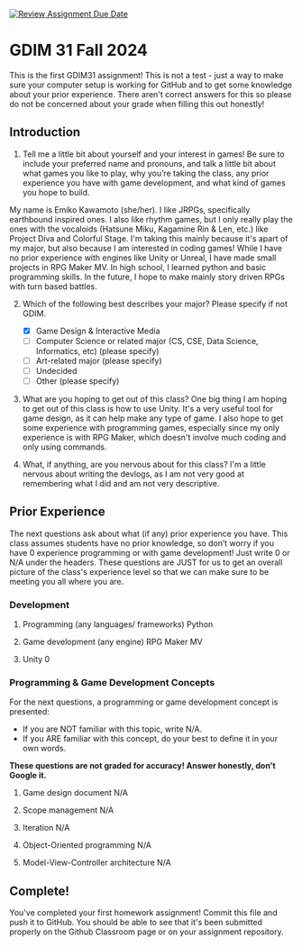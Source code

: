 [![Review Assignment Due Date](https://classroom.github.com/assets/deadline-readme-button-22041afd0340ce965d47ae6ef1cefeee28c7c493a6346c4f15d667ab976d596c.svg)](https://classroom.github.com/a/POQdLnh2)
# GDIM 31 Fall 2024

This is the first GDIM31 assignment! This is not a test - just a way to make sure your computer setup is working for GitHub and to get some knowledge about your prior experience. There aren't correct answers for this so please do not be concerned about your grade when filling this out honestly!

## Introduction

1. Tell me a little bit about yourself and your interest in games! Be sure to include your preferred name and pronouns, and talk a little bit about what games you like to play, why you’re taking the class, any prior experience you have with game development, and what kind of games you hope to build.

My name is Emiko Kawamoto (she/her). I like JRPGs, specifically earthbound inspired ones. I also like rhythm games, but I only really play the ones with the vocaloids (Hatsune Miku, Kagamine Rin & Len, etc.) like Project Diva and Colorful Stage. I'm taking this mainly because it's apart of my major, but also because I am interested in coding games! While I have no prior experience with engines like Unity or Unreal, I have made small projects in RPG Maker MV. In high school, I learned python and basic programming skills. In the future, I hope to make mainly story driven RPGs with turn based battles. 

2. Which of the following best describes your major? Please specify if not GDIM.  

    - [X] Game Design & Interactive Media
    - [ ] Computer Science or related major (CS, CSE, Data Science, Informatics, etc) (please specify)
    - [ ] Art-related major (please specify)
    - [ ] Undecided
    - [ ] Other (please specify)

3. What are you hoping to get out of this class?
One big thing I am hoping to get out of this class is how to use Unity. It's a very useful tool for game design, as it can help make any type of game. I also hope to get some experience with programming games, especially since my only experience is with RPG Maker, which doesn't involve much coding and only using commands. 

4. What, if anything, are you nervous about for this class?
I'm a little nervous about writing the devlogs, as I am not very good at remembering what I did and am not very descriptive. 

## Prior Experience

The next questions ask about what (if any) prior experience you have. This class assumes students have no prior knowledge, so don’t worry if you have 0 experience programming or with game development! Just write 0 or N/A under the headers. These questions are JUST for us to get an overall picture of the class's experience level so that we can make sure to be meeting you all where you are.

### Development

1. Programming (any languages/ frameworks)
Python

2. Game development (any engine)
RPG Maker MV

3. Unity
0

### Programming & Game Development Concepts

For the next questions, a programming or game development concept is presented:

 - If you are NOT familiar with this topic, write N/A.
 - If you ARE familiar with this concept, do your best to define it in your own words.

**These questions are not graded for accuracy! Answer honestly, don’t Google it.**

1. Game design document
N/A

2. Scope management
N/A

3. Iteration
N/A

4. Object-Oriented programming
N/A

5. Model-View-Controller architecture
N/A

## Complete!

You've completed your first homework assignment! Commit this file and push it to GitHub. You should be able to see that it's been submitted properly on the Github Classroom page or on your assignment repository.
